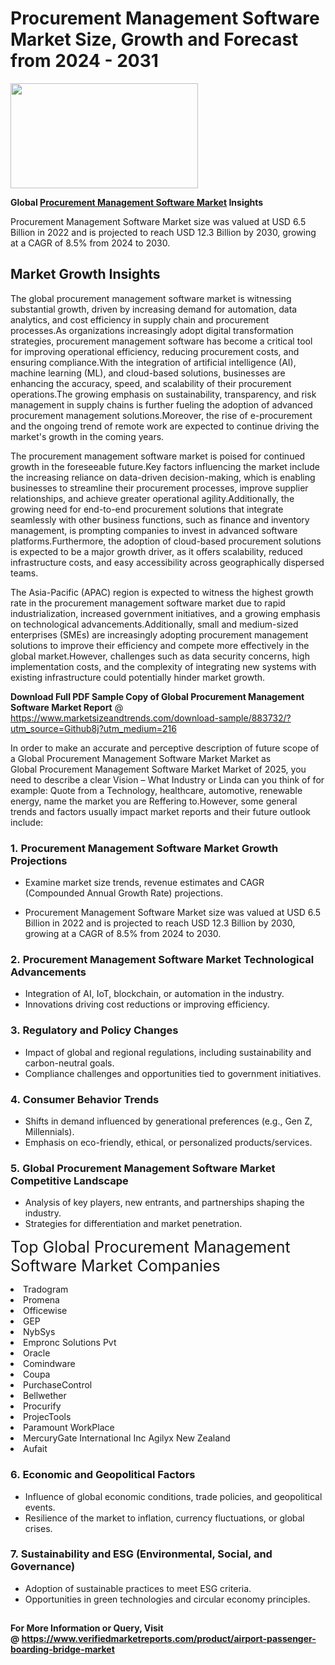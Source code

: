 <H1>Procurement Management Software Market Size, Growth and Forecast from 2024 - 2031</H1><img class="aligncenter size-medium wp-image-584254" src="https://thirdeyenews.in/wp-content/uploads/2024/09/Global-Market-Research-300x168.jpeg" alt="" width="300" height="168" /><p><strong>Global&nbsp;<a href="https://www.marketsizeandtrends.com/download-sample/883732/?utm_source=Github8j?utm_medium=216">Procurement Management Software Market</a> Insights</strong></p><p>Procurement Management Software Market size was valued at USD 6.5 Billion in 2022 and is projected to reach USD 12.3 Billion by 2030, growing at a CAGR of 8.5% from 2024 to 2030.</p><p><h2>Market Growth Insights</h2> <p>The global procurement management software market is witnessing substantial growth, driven by increasing demand for automation, data analytics, and cost efficiency in supply chain and procurement processes.As organizations increasingly adopt digital transformation strategies, procurement management software has become a critical tool for improving operational efficiency, reducing procurement costs, and ensuring compliance.With the integration of artificial intelligence (AI), machine learning (ML), and cloud-based solutions, businesses are enhancing the accuracy, speed, and scalability of their procurement operations.The growing emphasis on sustainability, transparency, and risk management in supply chains is further fueling the adoption of advanced procurement management solutions.Moreover, the rise of e-procurement and the ongoing trend of remote work are expected to continue driving the market's growth in the coming years.</p> <p>The procurement management software market is poised for continued growth in the foreseeable future.Key factors influencing the market include the increasing reliance on data-driven decision-making, which is enabling businesses to streamline their procurement processes, improve supplier relationships, and achieve greater operational agility.Additionally, the growing need for end-to-end procurement solutions that integrate seamlessly with other business functions, such as finance and inventory management, is prompting companies to invest in advanced software platforms.Furthermore, the adoption of cloud-based procurement solutions is expected to be a major growth driver, as it offers scalability, reduced infrastructure costs, and easy accessibility across geographically dispersed teams.</p> <p>The Asia-Pacific (APAC) region is expected to witness the highest growth rate in the procurement management software market due to rapid industrialization, increased government initiatives, and a growing emphasis on technological advancements.Additionally, small and medium-sized enterprises (SMEs) are increasingly adopting procurement management solutions to improve their efficiency and compete more effectively in the global market.However, challenges such as data security concerns, high implementation costs, and the complexity of integrating new systems with existing infrastructure could potentially hinder market growth.</p> <p><span class=""><strong>Download Full PDF Sample Copy of Global Procurement Management Software Market Report</strong> @ <a href="https://www.marketsizeandtrends.com/download-sample/883732/?utm_source=Github8j?utm_medium=216" target="_blank">https://www.marketsizeandtrends.com/download-sample/883732/?utm_source=Github8j?utm_medium=216</a></span></p><p>In order to make an accurate and perceptive description of future scope of a Global&nbsp;Procurement Management Software Market Market as Global&nbsp;Procurement Management Software Market Market of 2025, you need to describe a clear Vision &ndash; What Industry or Linda can you think of for example: Quote from a Technology, healthcare, automotive, renewable energy, name the market you are Reffering to.However, some general trends and factors usually impact market reports and their future outlook include:</p><h3>1.&nbsp;<strong>Procurement Management Software Market Growth Projections</strong></h3><ul><li>Examine market size trends, revenue estimates and CAGR (Compounded Annual Growth Rate) projections.</li><li><p>Procurement Management Software Market size was valued at USD 6.5 Billion in 2022 and is projected to reach USD 12.3 Billion by 2030, growing at a CAGR of 8.5% from 2024 to 2030.</p></li></ul><h3>2.&nbsp;<strong>Procurement Management Software Market Technological Advancements</strong></h3><ul><li>Integration of AI, IoT, blockchain, or automation in the industry.</li><li>Innovations driving cost reductions or improving efficiency.</li></ul><h3>3.&nbsp;<strong>Regulatory and Policy Changes</strong></h3><ul><li>Impact of global and regional regulations, including sustainability and carbon-neutral goals.</li><li>Compliance challenges and opportunities tied to government initiatives.</li></ul><h3>4.&nbsp;<strong>Consumer Behavior Trends</strong></h3><ul><li>Shifts in demand influenced by generational preferences (e.g., Gen Z, Millennials).</li><li>Emphasis on eco-friendly, ethical, or personalized products/services.</li></ul><h3>5.&nbsp;<strong>Global Procurement Management Software Market Competitive Landscape</strong></h3><ul><li>Analysis of key players, new entrants, and partnerships shaping the industry.</li><li>Strategies for differentiation and market penetration.</li></ul><p data-pm-slice="1 1 []"><span style="color: inherit; font-family: inherit; font-size: 25px;">Top Global Procurement Management Software Market Companies</span></p><div class="" data-test-id=""><p><li>Tradogram</li><li> Promena</li><li> Officewise</li><li> GEP</li><li> NybSys</li><li> Empronc Solutions Pvt</li><li> Oracle</li><li> Comindware</li><li> Coupa</li><li> PurchaseControl</li><li> Bellwether</li><li> Procurify</li><li> ProjecTools</li><li> Paramount WorkPlace</li><li> MercuryGate International Inc Agilyx New Zealand</li><li> Aufait</li></p></div><h3>6.&nbsp;<strong>Economic and Geopolitical Factors</strong></h3><ul><li>Influence of global economic conditions, trade policies, and geopolitical events.</li><li>Resilience of the market to inflation, currency fluctuations, or global crises.</li></ul><h3>7.&nbsp;<strong>Sustainability and ESG (Environmental, Social, and Governance)</strong></h3><ul><li>Adoption of sustainable practices to meet ESG criteria.</li><li>Opportunities in green technologies and circular economy principles.</li></ul><h2><strong style="font-size: 14px;">For More Information or Query, Visit @&nbsp;</strong><a style="background-color: #ffffff; font-size: 14px;" href="https://www.marketsizeandtrends.com/report/procurement-management-software-market/" target="_blank">https://www.verifiedmarketreports.com/product/airport-passenger-boarding-bridge-market</a></h2>